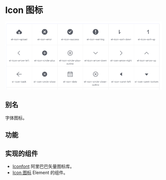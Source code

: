 # Icon 图标
<div align="center">
  <img src="screenshot/basic.png" alt="外观">
</div>

## 别名
字体图标。

## 功能

## 实现的组件
* [Iconfont](http://www.iconfont.cn/) 阿里巴巴矢量图标库。
* [Icon 图标](http://element-cn.eleme.io/#/zh-CN/component/icon) Element 的组件。



